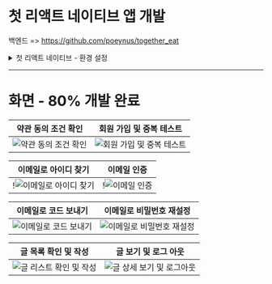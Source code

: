# 첫 리액트 네이티브 앱 개발

백엔드 => https://github.com/poeynus/together_eat

<details>
<summary>첫 리액트 네이티브 - 환경 설정</summary>
<div markdown="1">

First time react native

환경 설정 참고
https://velog.io/@taese0ng/M1-%EB%A7%A5%EC%97%90%EC%84%9C-React-Native-%EC%84%B8%ED%8C%85%ED%95%98%EA%B8%B0

겨우 실행까지 했다.

Design
react-native-element
https://reactnativeelements.com/docs/airbnbrating

react-native에서 console.log를 보는법
에뮬레이터에서 command + d 누르고 개발자 도구 열면 됨
https://stackoverflow.com/questions/30115372/how-to-do-logging-in-react-native

Router
react-navigator
https://reactnavigation.org/docs/getting-started/ - Router Success!

Checkbox
react-native-boucy-checkbox
https://www.npmjs.com/package/react-native-bouncy-checkbox

Dotenv
react-native-dotenv
https://www.npmjs.com/package/react-native-dotenv

무지함의 극치인 하루였다.
회원 가입을 독특하게 PUT으로 설정 해놓고서는 POST로 계속 보내면서 삽질을 하고 있었다.
2일이 걸렸는데 회원 가입을 POST로 만든다는 고정 관념을 내려 놓고 코드를 잘 보고 하자

react-native의 localStorage
react-native-async-storage
https://github.com/react-native-async-storage/async-storage

ios different android
https://stackoverflow.com/questions/46736268/react-native-asyncstorage-clear-is-failing-on-ios

test id pw = Dfg, Dfg

react-native dropdown
react-native-element-dropdown
https://www.npmjs.com/package/react-native-element-dropdown

react native 맛보기 끝 재밌게 했다 1주일 정도 몰두해서 했네

</div>
</details>

---

# 화면 - 80% 개발 완료

|                                                      약관 동의 조건 확인                                                      |                                                      회원 가입 및 중복 테스트                                                      |
| :-----------------------------------------------------------------------------------------------------------------------------------------: | :-----------------------------------------------------------------------------------------------------------------------------------------------: |
| ![약관 동의 조건 확인](https://user-images.githubusercontent.com/68466791/154900806-553befda-103b-435c-8ff5-f5e3cebd0a0d.gif) | ![회원 가입 및 중복 테스트](https://user-images.githubusercontent.com/68466791/154900317-c3e81836-b2b2-4228-addd-ca524ce8e986.gif) |

|                                                      이메일로 아이디 찾기                                                       |                                                      이메일 인증                                                       |
| :----------------------------------------------------------------------------------------------------------------------------------------: | :----------------------------------------------------------------------------------------------------------------------------: |
| !![이메일로 아이디 찾기](https://user-images.githubusercontent.com/68466791/154900948-5550b2dc-3ec4-4128-a42f-a833632d6e69.gif) | !![이메일 인증](https://user-images.githubusercontent.com/68466791/154901015-4d7c1a63-0e7d-4e6f-ae09-904aaf1a7067.gif) |

|                                                      이메일로 코드 보내기                                                      |                                                      이메일로 비밀번호 재설정                                                      |
| :--------------------------------------------------------------------------------------------------------------------------------------: | :------------------------------------------------------------------------------------------------------------------------------------------------: |
| ![이메일로 코드 보내기](https://user-images.githubusercontent.com/68466791/154901065-37c4a6ae-2f43-4e5f-8b59-58be4f8c158f.gif) | ![이메일로 비밀번호 재설정](https://user-images.githubusercontent.com/68466791/154900982-be6dc1e9-132f-40d5-88ad-ac3f3c748a6e.gif) |

|                                                              글 목록 확인 및 작성                                                               |                                                               글 보기 및 로그 아웃                                                               |
| :---------------------------------------------------------------------------------------------------------------------------------------------: | :----------------------------------------------------------------------------------------------------------------------------------------------: |
| ![글 리스트 확인 및 작성](https://user-images.githubusercontent.com/68466791/154901077-2cf0a273-00ae-4ba3-ae17-a6d64cf04515.gif) | ![글 상세 보기 및 로그아웃](https://user-images.githubusercontent.com/68466791/154901090-98c6cc1c-5e95-4100-933a-0807f325298e.gif) |
